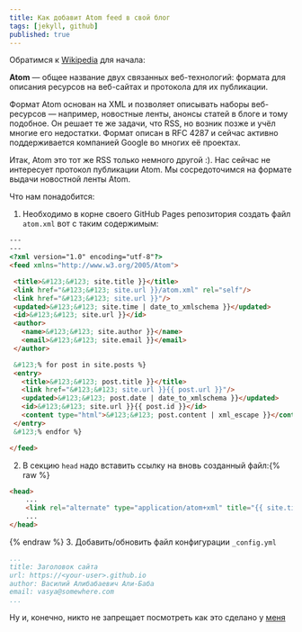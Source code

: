 ```yaml
---
title: Как добавит Atom feed в свой блог
tags: [jekyll, github]
published: true
---
```


Обратимся к [Wikipedia](https://ru.wikipedia.org/wiki/Atom) для начала:

**Atom** — общее название двух связанных веб-технологий: формата для описания ресурсов на веб-сайтах и протокола для их публикации.

Формат Atom основан на XML и позволяет описывать наборы веб-ресурсов — например, новостные ленты, анонсы статей в блоге и тому подобное. Он решает те же задачи, что RSS, но возник позже и учёл многие его недостатки. Формат описан в RFC 4287 и сейчас активно поддерживается компанией Google во многих её проектах.

Итак, Atom это тот же RSS только немного другой :). Нас сейчас не интересует протокол публикации Atom. Мы сосредоточимся на формате выдачи новостной ленты Atom.

<!--more-->

Что нам понадобится:

1. Необходимо в корне своего GitHub Pages репозитория создать файл ```atom.xml``` вот с таким содержимым:

  ```HTML
  ---
  ---
  <?xml version="1.0" encoding="utf-8"?>
  <feed xmlns="http://www.w3.org/2005/Atom">

   <title>&#123;&#123; site.title }}</title>
   <link href="&#123;&#123; site.url }}/atom.xml" rel="self"/>
   <link href="&#123;&#123; site.url }}"/>
   <updated>&#123;&#123; site.time | date_to_xmlschema }}</updated>
   <id>&#123;&#123; site.url }}</id>
   <author>
     <name>&#123;&#123; site.author }}</name>
     <email>&#123;&#123; site.email }}</email>
   </author>

   &#123;% for post in site.posts %}
   <entry>
     <title>&#123;&#123; post.title }}</title>
     <link href="&#123;&#123; site.url }}{{ post.url }}"/>
     <updated>&#123;&#123; post.date | date_to_xmlschema }}</updated>
     <id>&#123;&#123; site.url }}{{ post.id }}</id>
     <content type="html">&#123;&#123; post.content | xml_escape }}</content>
   </entry>
   &#123;% endfor %}

  </feed>
  ```
2. В секцию ```head``` надо вставить ссылку на вновь созданный файл:{% raw %}
```HTML
<head>
    ...
    <link rel="alternate" type="application/atom+xml" title="{{ site.title }}" href="/atom.xml">
    ...
</head>
```
{% endraw %}
3. Добавить/обновить файл конфигурации ```_config.yml```
```YAML
...
title: Заголовок сайта
url: https://<your-user>.github.io
author: Василий Алибабаевич Али-Баба
email: vasya@somewhere.com
...
```

Ну и, конечно, никто не запрещает посмотреть как это сделано у [меня](https://github.com/fomich0ff/fomich0ff.github.io)
